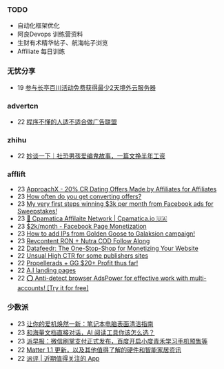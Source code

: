 ### TODO
-  自动化框架优化
-  阿良Devops 训练营资料
-  生财有术精华帖子、航海帖子浏览
-  Affiliate 每日训练

### 无忧分享
<!-- ruyo:START -->
-  19 [参与长亭百川活动免费获得最少2天境外云服务器](https://51.ruyo.net/18392.html)<!-- ruyo:END -->

### advertcn
<!-- advertcn:START -->
-  22 [程序不懂的人适不适合做广告联盟](https://www.advertcn.com/forum.php?mod=viewthread&tid=110490)<!-- advertcn:END -->

### zhihu
<!-- zhihu:START -->
-  22 [妙谈一下｜社恐男孩爱编鬼故事，一篇文挣半年工资](http://zhuanlan.zhihu.com/p/630620845?utm_campaign=rss&utm_medium=rss&utm_source=rss&utm_content=title)<!-- zhihu:END -->

### afflift
<!-- afflift:START -->
-  23 [ApproachX - 20% CR Dating Offers Made by Affiliates for Affiliates](https://afflift.com/f/threads/approachx-20-cr-dating-offers-made-by-affiliates-for-affiliates.9381/)
-  23 [How often do you get converting offers?](https://afflift.com/f/threads/how-often-do-you-get-converting-offers.10988/)
-  23 [My very first steps winning $3k per month from Facebook ads for Sweepstakes!](https://afflift.com/f/threads/my-very-first-steps-winning-3k-per-month-from-facebook-ads-for-sweepstakes.10941/)
-  23 [💸 Cpamatica Affilaite Network | Cpamatica.io 🇺🇦](https://afflift.com/f/threads/%F0%9F%92%B8-cpamatica-affilaite-network-cpamatica-io-%F0%9F%87%BA%F0%9F%87%A6.8489/)
-  23 [$2k/month - Facebook Page Monetization](https://afflift.com/f/threads/2k-month-facebook-page-monetization.10637/)
-  23 [How to add IPs from Golden Goose to Galaksion campaign!](https://afflift.com/f/threads/how-to-add-ips-from-golden-goose-to-galaksion-campaign.10985/)
-  23 [Revcontent RON + Nutra COD Follow Along](https://afflift.com/f/threads/revcontent-ron-nutra-cod-follow-along.10896/)
-  22 [Datafeedr: The One-Stop-Shop for Monetizing Your Website](https://afflift.com/f/threads/datafeedr-the-one-stop-shop-for-monetizing-your-website.10853/)
-  22 [Unsual High CTR for some publishers sites](https://afflift.com/f/threads/unsual-high-ctr-for-some-publishers-sites.10978/)
-  22 [Propellerads + GG $20+ Profit thus far!](https://afflift.com/f/threads/propellerads-gg-20-profit-thus-far.10969/)
-  22 [A.I landing pages](https://afflift.com/f/threads/a-i-landing-pages.10982/)
-  22 [⭕ Anti-detect browser AdsPower for effective work with multi-accounts! [Try it for free]](https://afflift.com/f/threads/%E2%AD%95-anti-detect-browser-adspower-for-effective-work-with-multi-accounts-try-it-for-free.8805/)<!-- afflift:END -->

### 少数派
<!-- sspai:START -->
-  23 [让你的爱机焕然一新：笔记本电脑表面清洁指南](https://sspai.com/post/79956)
-  23 [和海量文档直接对话，AI 阅读工具你该怎么选？](https://sspai.com/post/79869)
-  23 [派早报：微信刷掌支付正式发布，百度开启小度青禾学习手机预售等](https://sspai.com/post/79945)
-  22 [Matter 1.1 更新，以及其他值得了解的硬件和智能家居资讯](https://sspai.com/prime/story/zouzhe-230522)
-  22 [派评 | 近期值得关注的 App](https://sspai.com/post/79940)<!-- sspai:END -->
